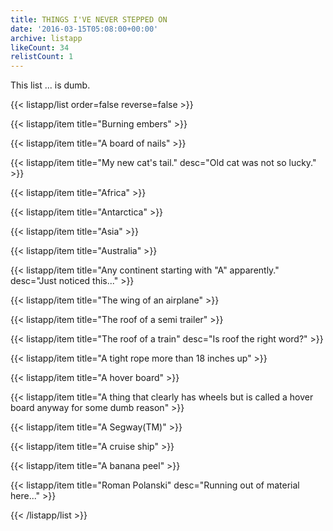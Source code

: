 ```yaml
---
title: THINGS I'VE NEVER STEPPED ON
date: '2016-03-15T05:08:00+00:00'
archive: listapp
likeCount: 34
relistCount: 1
---
```


This list ... is dumb.

<!--more-->

{{< listapp/list order=false reverse=false >}}

   {{< listapp/item title="Burning embers" >}}

   {{< listapp/item title="A board of nails" >}}

   {{< listapp/item title="My new cat's tail."
      desc="Old cat was not so lucky." >}}

   {{< listapp/item title="Africa" >}}

   {{< listapp/item title="Antarctica" >}}

   {{< listapp/item title="Asia" >}}

   {{< listapp/item title="Australia" >}}

   {{< listapp/item title="Any continent starting with \"A\" apparently."
      desc="Just noticed this..." >}}

   {{< listapp/item title="The wing of an airplane" >}}

   {{< listapp/item title="The roof of a semi trailer" >}}

   {{< listapp/item title="The roof of a train"
      desc="Is roof the right word?" >}}

   {{< listapp/item title="A tight rope more than 18 inches up" >}}

   {{< listapp/item title="A hover board" >}}

   {{< listapp/item title="A thing that clearly has wheels but is called a hover board anyway for some dumb reason" >}}

   {{< listapp/item title="A Segway(TM)" >}}

   {{< listapp/item title="A cruise ship" >}}

   {{< listapp/item title="A banana peel" >}}

   {{< listapp/item title="Roman Polanski"
      desc="Running out of material here..." >}}

{{< /listapp/list >}}
